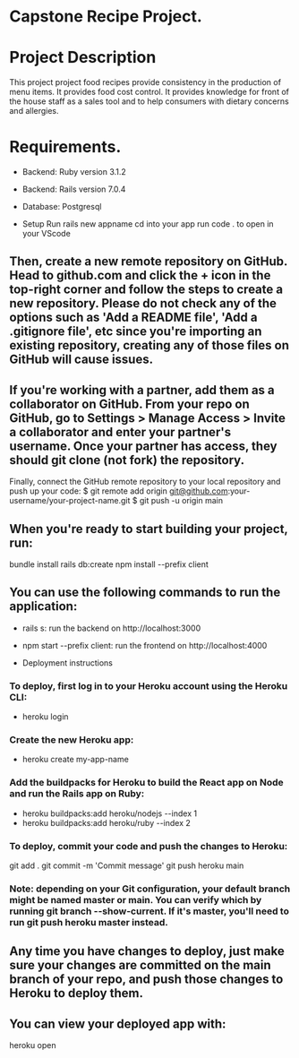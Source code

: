 # Capstone Recipe Project.

# Project Description
  This project project food recipes provide consistency in the production of menu items. It provides food cost control. It provides knowledge for front of the house staff as a sales tool and to help consumers with dietary concerns and allergies.
  
 # Requirements.
  * Backend: Ruby version 3.1.2
  * Backend: Rails version 7.0.4
  * Database: Postgresql

* Setup
  Run rails new appname
  cd into your app
  run code . to open in your VScode
 
 ## Then, create a new remote repository on GitHub. Head to github.com and click the + icon in the top-right corner and follow the steps to create a new repository. Please do not check any of the options such as 'Add a README file', 'Add a .gitignore file', etc since you're importing an existing repository, creating any of those files on GitHub will cause issues.

## If you're working with a partner, add them as a collaborator on GitHub. From your repo on GitHub, go to Settings > Manage Access > Invite a collaborator and enter your partner's username. Once your partner has access, they should git clone (not fork) the repository.

Finally, connect the GitHub remote repository to your local repository and push up your code:
  $ git remote add origin git@github.com:your-username/your-project-name.git
  $ git push -u origin main
  
## When you're ready to start building your project, run:
  bundle install
  rails db:create
  npm install --prefix client
  
## You can use the following commands to run the application:
  * rails s: run the backend on http://localhost:3000
  * npm start --prefix client: run the frontend on http://localhost:4000

* Deployment instructions
### To deploy, first log in to your Heroku account using the Heroku CLI:
  * heroku login

### Create the new Heroku app:
  * heroku create my-app-name
 
### Add the buildpacks for Heroku to build the React app on Node and run the Rails app on Ruby:
  * heroku buildpacks:add heroku/nodejs --index 1
  * heroku buildpacks:add heroku/ruby --index 2
 
### To deploy, commit your code and push the changes to Heroku:
  git add .
  git commit -m 'Commit message'
  git push heroku main

### Note: depending on your Git configuration, your default branch might be named master or main. You can verify which by running git branch --show-current. If it's master, you'll need to run git push heroku master instead.

## Any time you have changes to deploy, just make sure your changes are committed on the main branch of your repo, and push those changes to Heroku to deploy them.

## You can view your deployed app with:
  heroku open
